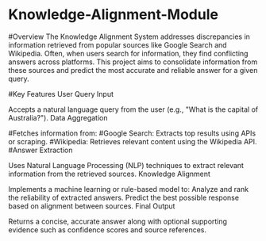 # Knowledge-Alignment-Module

#Overview
The Knowledge Alignment System addresses discrepancies in information retrieved from popular sources like Google Search and Wikipedia. Often, when users search for information, they find conflicting answers across platforms. This project aims to consolidate information from these sources and predict the most accurate and reliable answer for a given query.

#Key Features
User Query Input

Accepts a natural language query from the user (e.g., "What is the capital of Australia?").
Data Aggregation

#Fetches information from:
#Google Search: Extracts top results using APIs or scraping.
#Wikipedia: Retrieves relevant content using the Wikipedia API.
#Answer Extraction

Uses Natural Language Processing (NLP) techniques to extract relevant information from the retrieved sources.
Knowledge Alignment

Implements a machine learning or rule-based model to:
Analyze and rank the reliability of extracted answers.
Predict the best possible response based on alignment between sources.
Final Output

Returns a concise, accurate answer along with optional supporting evidence such as confidence scores and source references.
